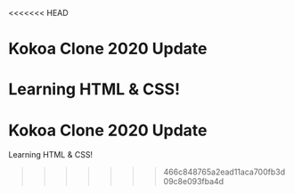 <<<<<<< HEAD
# Kokoa Clone 2020 Update

Learning HTML & CSS!
=======
# Kokoa Clone 2020 Update

Learning HTML & CSS!
>>>>>>> 466c848765a2ead11aca700fb3d09c8e093fba4d
